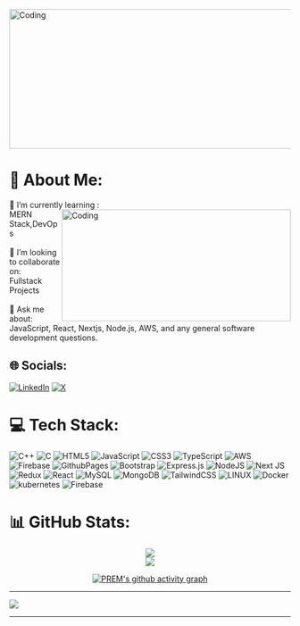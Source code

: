 <img align="center" alt="Coding" width="800"  height="250" src="https://github.com/PREMDESAI/PREMDESAI/assets/121574508/451dca65-c6eb-472d-a18b-ef8f042cfb81">


# 💫 About Me:
🌱 I’m currently learning :<br> <img align="right" alt="Coding" width="410"  height="200" src="https://github.com/PREMDESAI/PREMDESAI/assets/121574508/e3d64f2a-5c70-43f9-b9db-434e06ab2c6a">MERN Stack,DevOps<br><br>👯 I’m looking to collaborate on:<br>Fullstack Projects<br><br>💬 Ask me about:<br>JavaScript, React, Nextjs, Node.js, AWS, and any general software development questions.


## 🌐 Socials:
[![LinkedIn](https://img.shields.io/badge/LinkedIn-%230077B5.svg?logo=linkedin&logoColor=white)](https://www.linkedin.com/in/premdesaii/) [![X](https://img.shields.io/badge/X-black.svg?logo=X&logoColor=white)](https://x.com/@premdesaii) 

# 💻 Tech Stack:
![C++](https://img.shields.io/badge/c++-%2300599C.svg?style=for-the-badge&logo=c%2B%2B&logoColor=white) ![C](https://img.shields.io/badge/c-%2300599C.svg?style=for-the-badge&logo=c&logoColor=white) ![HTML5](https://img.shields.io/badge/html5-%23E34F26.svg?style=for-the-badge&logo=html5&logoColor=white) ![JavaScript](https://img.shields.io/badge/javascript-%23323330.svg?style=for-the-badge&logo=javascript&logoColor=%23F7DF1E) ![CSS3](https://img.shields.io/badge/css3-%231572B6.svg?style=for-the-badge&logo=css3&logoColor=white) ![TypeScript](https://img.shields.io/badge/typescript-%23007ACC.svg?style=for-the-badge&logo=typescript&logoColor=white) ![AWS](https://img.shields.io/badge/AWS-%23FF9900.svg?style=for-the-badge&logo=amazon-aws&logoColor=white) ![Firebase](https://img.shields.io/badge/firebase-%23039BE5.svg?style=for-the-badge&logo=firebase) ![GithubPages](https://img.shields.io/badge/github%20pages-121013?style=for-the-badge&logo=github&logoColor=white) ![Bootstrap](https://img.shields.io/badge/bootstrap-%238511FA.svg?style=for-the-badge&logo=bootstrap&logoColor=white) ![Express.js](https://img.shields.io/badge/express.js-%23404d59.svg?style=for-the-badge&logo=express&logoColor=%2361DAFB) ![NodeJS](https://img.shields.io/badge/node.js-6DA55F?style=for-the-badge&logo=node.js&logoColor=white) ![Next JS](https://img.shields.io/badge/Next-black?style=for-the-badge&logo=next.js&logoColor=white) ![Redux](https://img.shields.io/badge/redux-%23593d88.svg?style=for-the-badge&logo=redux&logoColor=white) ![React](https://img.shields.io/badge/react-%2320232a.svg?style=for-the-badge&logo=react&logoColor=%2361DAFB) ![MySQL](https://img.shields.io/badge/mysql-%2300000f.svg?style=for-the-badge&logo=mysql&logoColor=white) ![MongoDB](https://img.shields.io/badge/MongoDB-%234ea94b.svg?style=for-the-badge&logo=mongodb&logoColor=white) ![TailwindCSS](https://img.shields.io/badge/tailwindcss-%2338B2AC.svg?style=for-the-badge&logo=tailwind-css&logoColor=white) ![LINUX](https://img.shields.io/badge/Linux-FCC624?style=for-the-badge&logo=linux&logoColor=black) ![Docker](https://img.shields.io/badge/docker-%230db7ed.svg?style=for-the-badge&logo=docker&logoColor=white) ![kubernetes](https://img.shields.io/badge/kubernetes-%23326ce5.svg?style=for-the-badge&logo=kubernetes&logoColor=white) ![Firebase](https://img.shields.io/badge/firebase-ffca28?style=for-the-badge&logo=firebase&logoColor=black)



# 📊 GitHub Stats:

<div align="center">
  
  ![](https://github-readme-stats.vercel.app/api?username=PREMDESAI&theme=blue-green&hide_border=false&include_all_commits=true&count_private=true)<br/>
![](https://github-readme-streak-stats.herokuapp.com/?user=PREMDESAI&theme=blue-green&hide_border=false)<br/>




[![PREM's github activity graph](https://github-readme-activity-graph.vercel.app/graph?username=PREMDESAI&theme=tokyo-night)](https://github.com/ashutosh00710/github-readme-activity-graph)

  
  


</div>

  


---
[![](https://visitcount.itsvg.in/api?id=PREMDESAI&icon=0&color=0)](https://visitcount.itsvg.in)
<hr>

